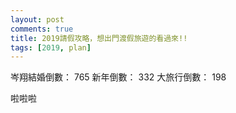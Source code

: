 ```yaml
---
layout: post
comments: true
title: 2019請假攻略，想出門渡假旅遊的看過來!!
tags: [2019, plan]
---
```


岑翔結婚倒數： 765
新年倒數： 332
大旅行倒數： 198

啦啦啦
